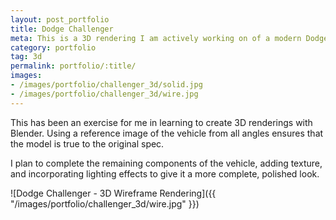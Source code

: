```yaml
---
layout: post_portfolio
title: Dodge Challenger
meta: This is a 3D rendering I am actively working on of a modern Dodge Challenger vehicle.
category: portfolio
tag: 3d
permalink: portfolio/:title/
images: 
- /images/portfolio/challenger_3d/solid.jpg
- /images/portfolio/challenger_3d/wire.jpg
---
```


This has been an exercise for me in learning to create 3D renderings with Blender. Using a reference image of the vehicle from all angles ensures that the model is true to the original spec.

I plan to complete the remaining components of the vehicle, adding texture, and incorporating lighting effects to give it a more complete, polished look.

![Dodge Challenger - 3D Wireframe Rendering]({{ "/images/portfolio/challenger_3d/wire.jpg" }})